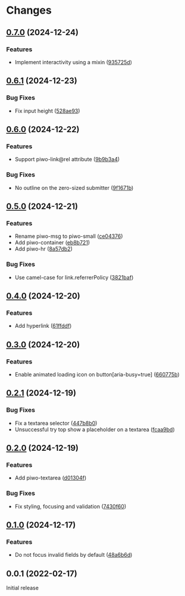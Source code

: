 # Changes

## [0.7.0](https://github.com/prantlf/piwo/compare/v0.6.1...v0.7.0) (2024-12-24)

### Features

* Implement interactivity using a mixin ([935725d](https://github.com/prantlf/piwo/commit/935725d79f1ba18c69c7744d758b88311a05af8c))

## [0.6.1](https://github.com/prantlf/piwo/compare/v0.6.0...v0.6.1) (2024-12-23)

### Bug Fixes

* Fix input height ([528ae93](https://github.com/prantlf/piwo/commit/528ae936818ae1307ca955d6111b81e8f649bdf2))

## [0.6.0](https://github.com/prantlf/piwo/compare/v0.5.0...v0.6.0) (2024-12-22)

### Features

* Support piwo-link@rel attribute ([9b9b3a4](https://github.com/prantlf/piwo/commit/9b9b3a4060ed1b4b82b6f83116f0759c4e079833))

### Bug Fixes

* No outline on the zero-sized submitter ([9f1671b](https://github.com/prantlf/piwo/commit/9f1671b4def15f1c5dcc1af287d0c60b5a0f4979))

## [0.5.0](https://github.com/prantlf/piwo/compare/v0.4.0...v0.5.0) (2024-12-21)

### Features

* Rename piwo-msg to piwo-small ([ce04376](https://github.com/prantlf/piwo/commit/ce04376fe7fad0a5985c767b4c42d54aaad36e2b))
* Add piwo-container ([eb8b721](https://github.com/prantlf/piwo/commit/eb8b721de68d4daa5f6942e0a866c0348a1969f5))
* Add piwo-hr ([8a57db2](https://github.com/prantlf/piwo/commit/8a57db26678e7ae0b30b75615399fe44c2f99d6e))

### Bug Fixes

* Use camel-case for link.referrerPolicy ([3821baf](https://github.com/prantlf/piwo/commit/3821baf0bbcd09c500d6248957da9bc0459196b3))

## [0.4.0](https://github.com/prantlf/piwo/compare/v0.3.0...v0.4.0) (2024-12-20)

### Features

* Add hyperlink ([61ffddf](https://github.com/prantlf/piwo/commit/61ffddf2be73bdafe0ce37f9e75adae54b0fe499))

## [0.3.0](https://github.com/prantlf/piwo/compare/v0.2.1...v0.3.0) (2024-12-20)

### Features

* Enable animated loading icon on button[aria-busy=true] ([660775b](https://github.com/prantlf/piwo/commit/660775b56483c70a9192ec6f711f7a987488c54b))

## [0.2.1](https://github.com/prantlf/piwo/compare/v0.2.0...v0.2.1) (2024-12-19)

### Bug Fixes

* Fix a textarea selector ([447b8b0](https://github.com/prantlf/piwo/commit/447b8b07d1b9fda92335219d3e615f9b12330265))
* Unsuccessful try top show a placeholder on a textarea ([fcaa9bd](https://github.com/prantlf/piwo/commit/fcaa9bd14bc7b19fd0ea337437fe14d5183ab9df))

## [0.2.0](https://github.com/prantlf/piwo/compare/v0.1.0...v0.2.0) (2024-12-19)

### Features

* Add piwo-textarea ([d01304f](https://github.com/prantlf/piwo/commit/d01304fa03dff5e6ed647739cf616fce109f3aef))

### Bug Fixes

* Fix styling, focusing and validation ([7430f60](https://github.com/prantlf/piwo/commit/7430f60103fe91d93fcde9d1ed84b7b8f03f0547))

## [0.1.0](https://github.com/prantlf/piwo/compare/v0.0.1...v0.1.0) (2024-12-17)

### Features

* Do not focus invalid fields by default ([48a6b6d](https://github.com/prantlf/piwo/commit/48a6b6db7efd38faf1f6a3c2f68263922f11d090))

## 0.0.1 (2022-02-17)

Initial release
